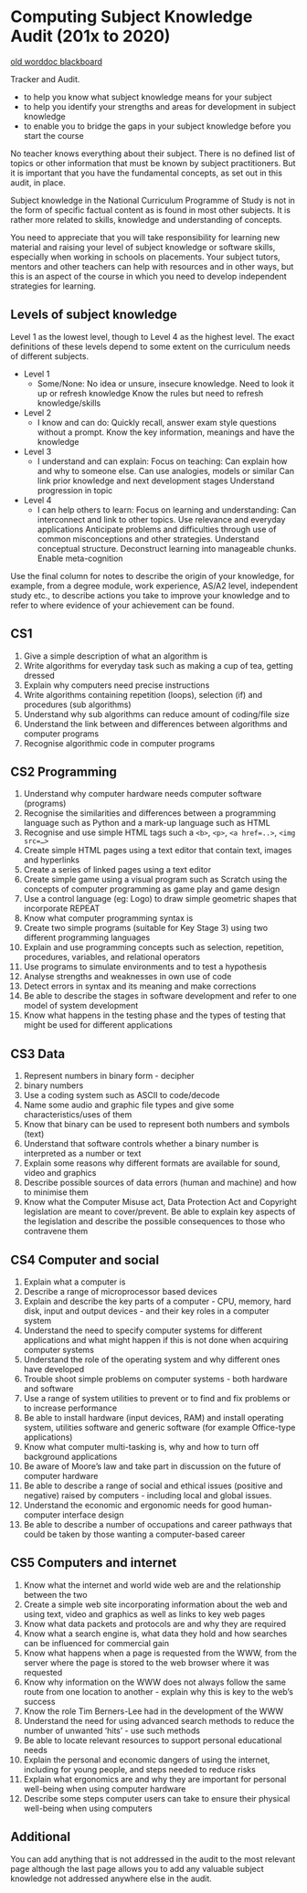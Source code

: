 Computing Subject Knowledge Audit (201x to 2020)
=================================

[old worddoc blackboard](https://learn.canterbury.ac.uk/bbcswebdav/pid-2669165-dt-content-rid-3995226_1/xid-3995226_1)


Tracker and Audit.

* to help you know what subject knowledge means for your subject
* to help you identify your strengths and areas for development in subject knowledge
* to enable you to bridge the gaps in your subject knowledge before you start the course

No teacher knows everything about their subject.
There is no defined list of topics or other information that must be known by subject practitioners.
But it is important that you have the fundamental concepts, as set out in this audit, in place.

Subject knowledge in the National Curriculum Programme of Study is not in the form of specific factual content as is found in most other subjects.
It is rather more related to skills, knowledge and understanding of concepts.

You need to appreciate that you will take responsibility for learning new material and raising your level of subject knowledge or software skills, especially when working in schools on placements.
Your subject tutors, mentors and other teachers can help with resources and in other ways, but this is an aspect of the course in which you need to develop independent strategies for learning.

Levels of subject knowledge
----

Level 1 as the lowest level, though to Level 4 as the highest level.
The exact definitions of these levels depend to some extent on the curriculum needs of different subjects.

* Level 1
    * Some/None: No idea or unsure, insecure knowledge. Need to look it up or refresh knowledge Know the rules but need to refresh knowledge/skills 
* Level 2
    * I know and can do:  Quickly recall, answer exam style questions without a prompt. Know the key information, meanings and have the knowledge 
* Level 3
    * I understand and can explain:  Focus on teaching: Can explain how and why to someone else. Can use analogies, models or similar Can link prior knowledge and next development stages   Understand progression in topic
* Level 4
    * I can help others to learn:  Focus on learning and understanding: Can interconnect and link to other topics. Use relevance and everyday applications Anticipate problems and difficulties through use of common misconceptions and other strategies. Understand conceptual structure. Deconstruct learning into manageable chunks. Enable meta-cognition

Use the final column for notes to describe the origin of your knowledge, for example, from a degree module, work experience, AS/A2 level, independent study etc., to describe actions you take to improve your knowledge and to refer to where evidence of your achievement can be found. 


CS1
---
1. Give a simple description of what an algorithm is
2. Write algorithms for everyday task such as making a cup of tea, getting dressed 
3. Explain why computers need precise instructions
4. Write algorithms containing repetition (loops), selection (if) and procedures (sub algorithms)
5. Understand why sub algorithms can reduce amount of coding/file size
6. Understand the link between and differences between algorithms and computer programs
7. Recognise algorithmic code in computer programs

CS2 Programming
---------------
1. Understand why computer hardware needs computer software (programs)
2. Recognise the similarities and differences between a programming language such as Python and a mark-up language such as HTML
3. Recognise and use simple HTML tags such a `<b>`, `<p>`, `<a href=..>`, `<img src=…>`
4. Create simple HTML pages using a text editor that contain text, images and hyperlinks
5. Create a series of linked pages using a text editor
6. Create simple game using a visual program such as Scratch using the concepts of computer programming as game play and game design
7. Use a control language (eg: Logo) to draw simple geometric shapes that incorporate REPEAT
8. Know what computer programming syntax is
9. Create two simple programs (suitable for Key Stage 3) using two different programming languages
10. Explain and use programming concepts such as selection, repetition, procedures, variables, and relational operators
11. Use programs to simulate environments and to test a hypothesis
12. Analyse strengths and weaknesses in own use of code
13. Detect errors in syntax and its meaning and make corrections
14. Be able to describe the stages in software development and refer to one model of system development
15. Know what happens in the testing phase and the types of testing that might be used for different applications

CS3 Data
--------
1. Represent numbers in binary form - decipher
2. binary numbers
3. Use a coding system such as ASCII to code/decode
4. Name some audio and graphic file types and give some characteristics/uses of them
5. Know that binary can be used to represent both numbers and symbols (text)
6. Understand that software controls whether a binary number is interpreted as a number or text
7. Explain some reasons why different formats are available for sound, video and graphics
8. Describe possible sources of data errors (human and machine) and how to minimise them
9. Know what the Computer Misuse act, Data Protection Act and Copyright legislation are meant to cover/prevent. Be able to explain key aspects of the legislation and describe the possible consequences to those who contravene them

CS4 Computer and social
-----------------------
1. Explain what a computer is
2. Describe a range of microprocessor based devices
3. Explain and describe the key parts of a computer - CPU, memory, hard disk, input and output devices - and their key roles in a computer system 
4. Understand the need to specify computer systems for different applications and what might happen if this is not done when acquiring computer systems
5. Understand the role of the operating system and why different ones have developed
6. Trouble shoot simple problems on computer systems - both hardware and software
7. Use a range of system utilities to prevent or to find and fix problems or to increase performance
8. Be able to install hardware (input devices, RAM) and install operating system, utilities software and generic software (for example Office-type applications)
9. Know what computer multi-tasking is, why and how to turn off background applications
10. Be aware of Moore’s law and take part in discussion on the future of computer hardware
11. Be able to describe a range of social and ethical issues (positive and negative) raised by computers - including local and global issues.
12. Understand the economic and ergonomic needs for good human-computer interface design
13. Be able to describe a number of occupations and career pathways that could be taken by those wanting a computer-based career

CS5 Computers and internet
--------------------------
1. Know what the internet and world wide web are and the relationship between the two
2. Create a simple web site incorporating information about the web and using text, video and graphics as well as links to key web pages
3. Know what data packets and protocols are and why they are required
4. Know what a search engine is, what data they hold and how searches can be influenced for commercial gain
5. Know what happens when a page is requested from the WWW, from the server where the page is stored to the web browser where it was requested
6. Know why information on the WWW does not always follow the same route from one location to another - explain why this is key to the web’s success
7. Know the role Tim Berners-Lee had in the development of the WWW
8. Understand the need for using advanced search methods to reduce the number of unwanted ‘hits’ - use such methods
9. Be able to locate relevant resources to support personal educational needs
10. Explain the personal and economic dangers of using the internet, including for young people, and steps needed to reduce risks
11. Explain what ergonomics are and why they are important for personal well-being when using computer hardware
12. Describe some steps computer users can take to ensure their physical well-being when using computers

Additional
----------
You can add anything that is not addressed in the audit to the most relevant page although the last page allows you to add any valuable subject knowledge not addressed anywhere else in the audit.

